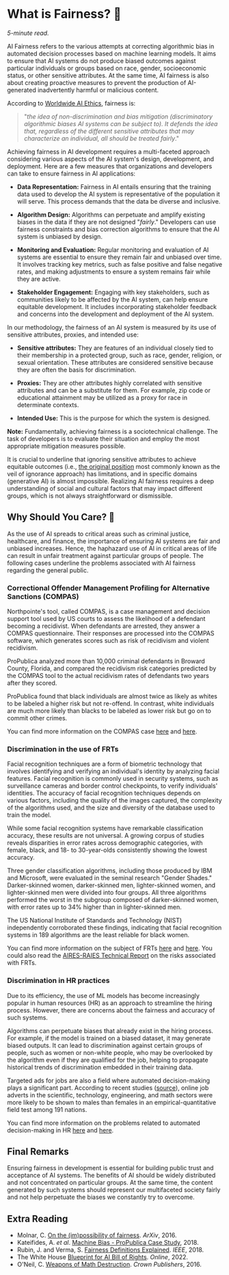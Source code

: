 # What is Fairness? 🔎

_5-minute read._

AI Fairness refers to the various attempts at correcting algorithmic bias in automated decision processes based on machine learning models. It aims to ensure that AI systems do not produce biased outcomes against particular individuals or groups based on race, gender, socioeconomic status, or other sensitive attributes. At the same time, AI fairness is also about creating proactive measures to prevent the production of AI-generated inadvertently harmful or malicious content.

According to [Worldwide AI Ethics](https://en.airespucrs.org/worldwide-ai-ethics), fairness is:

> "_the idea of non-discrimination and bias mitigation (discriminatory algorithmic biases AI systems can be subject to). It defends the idea that, regardless of the different sensitive attributes that may characterize an individual, all should be treated fairly_."

Achieving fairness in AI development requires a multi-faceted approach considering various aspects of the AI system's design, development, and deployment. Here are a few measures that organizations and developers can take to ensure fairness in AI applications:

- **Data Representation:** Fairness in AI entails ensuring that the training data used to develop the AI system is representative of the population it will serve. This process demands that the data be diverse and inclusive.

- **Algorithm Design:** Algorithms can perpetuate and amplify existing biases in the data if they are not designed "_fairly_." Developers can use fairness constraints and bias correction algorithms to ensure that the AI system is unbiased by design.

- **Monitoring and Evaluation:** Regular monitoring and evaluation of AI systems are essential to ensure they remain fair and unbiased over time. It involves tracking key metrics, such as false positive and false negative rates, and making adjustments to ensure a system remains fair while they are active.

- **Stakeholder Engagement:** Engaging with key stakeholders, such as communities likely to be affected by the AI system, can help ensure equitable development. It includes incorporating stakeholder feedback and concerns into the development and deployment of the AI system.

In our methodology, the fairness of an AI system is measured by its use of sensitive attributes, proxies, and intended use:

- **Sensitive attributes:** They are features of an individual closely tied to their membership in a protected group, such as race, gender, religion, or sexual orientation. These attributes are considered sensitive because they are often the basis for discrimination.

- **Proxies:** They are other attributes highly correlated with sensitive attributes and can be a substitute for them. For example, zip code or educational attainment may be utilized as a proxy for race in determinate contexts.

- **Intended Use:** This is the purpose for which the system is designed.

**Note:** Fundamentally, achieving fairness is a sociotechnical challenge. The task of developers is to evaluate their situation and employ the most appropriate mitigation measures possible.

It is crucial to underline that ignoring sensitive attributes to achieve equitable outcomes (i.e., [the original position](https://plato.stanford.edu/entries/original-position/) most commonly known as the veil of ignorance approach) has limitations, and in specific domains (generative AI) is almost impossible. Realizing AI fairness requires a deep understanding of social and cultural factors that may impact different groups, which is not always straightforward or dismissible.

## Why Should You Care? 🤔

As the use of AI spreads to critical areas such as criminal justice, healthcare, and finance, the importance of ensuring AI systems are fair and unbiased increases. Hence, the haphazard use of AI in critical areas of life can result in unfair treatment against particular groups of people. The following cases underline the problems associated with AI fairness regarding the general public.

### Correctional Offender Management Profiling for Alternative Sanctions (**COMPAS**)

Northpointe's tool, called COMPAS, is a case management and decision support tool used by US courts to assess the likelihood of a defendant becoming a recidivist. When defendants are arrested, they answer a COMPAS questionnaire. Their responses are processed into the COMPAS software, which generates scores such as risk of recidivism and violent recidivism.

ProPublica analyzed more than 10,000 criminal defendants in Broward County, Florida, and compared the recidivism risk categories predicted by the COMPAS tool to the actual recidivism rates of defendants two years after they scored.

ProPublica found that black individuals are almost twice as likely as whites to be labeled a higher risk but not re-offend. In contrast, white individuals are much more likely than blacks to be labeled as lower risk but go on to commit other crimes.

You can find more information on the COMPAS case [here](https://www.propublica.org/article/how-we-analyzed-the-compas-recidivism-algorithm) and [here](https://www.propublica.org/article/machine-bias-risk-assessments-in-criminal-sentencing).

### Discrimination in the use of FRTs

Facial recognition techniques are a form of biometric technology that involves identifying and verifying an individual's identity by analyzing facial features. Facial recognition is commonly used in security systems, such as surveillance cameras and border control checkpoints, to verify individuals' identities. The accuracy of facial recognition techniques depends on various factors, including the quality of the images captured, the complexity of the algorithms used, and the size and diversity of the database used to train the model.

While some facial recognition systems have remarkable classification accuracy, these results are not universal. A growing corpus of studies reveals disparities in error rates across demographic categories, with female, black, and 18- to 30-year-olds consistently showing the lowest accuracy.

Three gender classification algorithms, including those produced by IBM and Microsoft, were evaluated in the seminal research "Gender Shades." Darker-skinned women, darker-skinned men, lighter-skinned women, and lighter-skinned men were divided into four groups. All three algorithms performed the worst in the subgroup composed of darker-skinned women, with error rates up to 34% higher than in lighter-skinned men.

The US National Institute of Standards and Technology (NIST) independently corroborated these findings, indicating that facial recognition systems in 189 algorithms are the least reliable for black women.

You can find more information on the subject of FRTs [here](https://nvlpubs.nist.gov/nistpubs/ir/2019/NIST.IR.8280.pdf) and [here](http://proceedings.mlr.press/v81/buolamwini18a/buolamwini18a.pdf). You could also read the [AIRES-RAIES Technical Report](https://www.airespucrs.org/nota-tecnica-frt) on the risks associated with FRTs.

### Discrimination in HR practices

Due to its efficiency, the use of ML models has become increasingly popular in human resources (HR) as an approach to streamline the hiring process. However, there are concerns about the fairness and accuracy of such systems.

Algorithms can perpetuate biases that already exist in the hiring process. For example, if the model is trained on a biased dataset, it may generate biased outputs. It can lead to discrimination against certain groups of people, such as women or non-white people, who may be overlooked by the algorithm even if they are qualified for the job, helping to propagate historical trends of discrimination embedded in their training data.

Targeted ads for jobs are also a field where automated decision-making plays a significant part. According to recent studies ([source](https://pubsonline.informs.org/doi/10.1287/mnsc.2018.3093)), online job adverts in the scientific, technology, engineering, and math sectors were more likely to be shown to males than females in an empirical-quantitative field test among 191 nations.

You can find more information on the problems related to automated decision-making in HR [here](https://link.springer.com/article/10.1007/s40685-020-00134-w) and [here](https://pubsonline.informs.org/doi/10.1287/mnsc.2018.3093).

## Final Remarks

Ensuring fairness in development is essential for building public trust and acceptance of AI systems. The benefits of AI should be widely distributed and not concentrated on particular groups. At the same time, the content generated by such systems should represent our multifaceted society fairly and not help perpetuate the biases we constantly try to overcome.

## Extra Reading

- Molnar, C. [On the (im)possibility of fairness](https://arxiv.org/abs/1609.07236). _ArXiv_, 2016.
- Kateifides, A. _et al_. [Machine Bias - ProPublica Case Study](https://www.dataguidance.com/sites/default/files/gdpr_v_lgpd_revised_edition.pdf), 2018.
- Rubin, J. and Verma, S. [Fairness Definitions Explained](https://fairware.cs.umass.edu/papers/Verma.pdf). _IEEE_, 2018.
- The White House [Blueprint for AI Bill of Rights](https://www.whitehouse.gov/ostp/ai-bill-of-rights/#discrimination). _Online_, 2022.
- O'Neil, C. [Weapons of Math Destruction](https://drive.google.com/uc?export=download&id=12vYWr1vy14C4xJ3U54Lj7EItiwVVjrTn). _Crown Publishers_, 2016.
